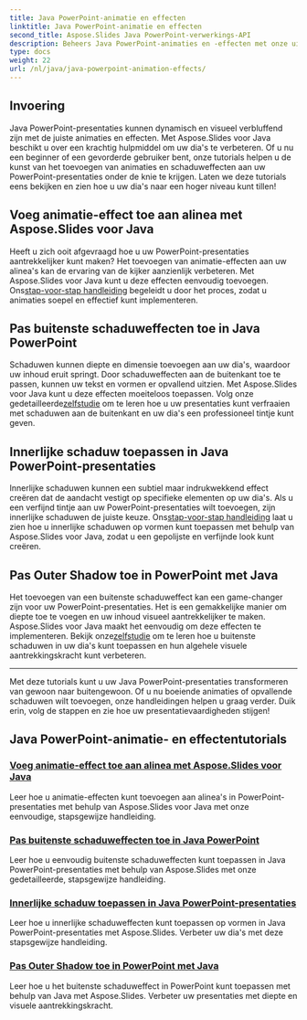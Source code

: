 ```yaml
---
title: Java PowerPoint-animatie en effecten
linktitle: Java PowerPoint-animatie en effecten
second_title: Aspose.Slides Java PowerPoint-verwerkings-API
description: Beheers Java PowerPoint-animaties en -effecten met onze uitgebreide tutorials. Leer animaties, buitenste en binnenste schaduwen toe te voegen met Aspose.Slides voor Java.
type: docs
weight: 22
url: /nl/java/java-powerpoint-animation-effects/
---
```

## Invoering

Java PowerPoint-presentaties kunnen dynamisch en visueel verbluffend zijn met de juiste animaties en effecten. Met Aspose.Slides voor Java beschikt u over een krachtig hulpmiddel om uw dia's te verbeteren. Of u nu een beginner of een gevorderde gebruiker bent, onze tutorials helpen u de kunst van het toevoegen van animaties en schaduweffecten aan uw PowerPoint-presentaties onder de knie te krijgen. Laten we deze tutorials eens bekijken en zien hoe u uw dia's naar een hoger niveau kunt tillen!

## Voeg animatie-effect toe aan alinea met Aspose.Slides voor Java
 Heeft u zich ooit afgevraagd hoe u uw PowerPoint-presentaties aantrekkelijker kunt maken? Het toevoegen van animatie-effecten aan uw alinea's kan de ervaring van de kijker aanzienlijk verbeteren. Met Aspose.Slides voor Java kunt u deze effecten eenvoudig toevoegen. Ons[stap-voor-stap handleiding](./add-animation-effect-paragraph/) begeleidt u door het proces, zodat u animaties soepel en effectief kunt implementeren.

## Pas buitenste schaduweffecten toe in Java PowerPoint
Schaduwen kunnen diepte en dimensie toevoegen aan uw dia's, waardoor uw inhoud eruit springt. Door schaduweffecten aan de buitenkant toe te passen, kunnen uw tekst en vormen er opvallend uitzien. Met Aspose.Slides voor Java kunt u deze effecten moeiteloos toepassen. Volg onze gedetailleerde[zelfstudie](./apply-outer-shadow-effects-java-powerpoint/) om te leren hoe u uw presentaties kunt verfraaien met schaduwen aan de buitenkant en uw dia's een professioneel tintje kunt geven.

## Innerlijke schaduw toepassen in Java PowerPoint-presentaties
 Innerlijke schaduwen kunnen een subtiel maar indrukwekkend effect creëren dat de aandacht vestigt op specifieke elementen op uw dia's. Als u een verfijnd tintje aan uw PowerPoint-presentaties wilt toevoegen, zijn innerlijke schaduwen de juiste keuze. Ons[stap-voor-stap handleiding](./apply-inner-shadow-java-powerpoint/) laat u zien hoe u innerlijke schaduwen op vormen kunt toepassen met behulp van Aspose.Slides voor Java, zodat u een gepolijste en verfijnde look kunt creëren.

## Pas Outer Shadow toe in PowerPoint met Java
Het toevoegen van een buitenste schaduweffect kan een game-changer zijn voor uw PowerPoint-presentaties. Het is een gemakkelijke manier om diepte toe te voegen en uw inhoud visueel aantrekkelijker te maken. Aspose.Slides voor Java maakt het eenvoudig om deze effecten te implementeren. Bekijk onze[zelfstudie](./apply-outer-shadow-powerpoint-java/) om te leren hoe u buitenste schaduwen in uw dia's kunt toepassen en hun algehele visuele aantrekkingskracht kunt verbeteren.

---

Met deze tutorials kunt u uw Java PowerPoint-presentaties transformeren van gewoon naar buitengewoon. Of u nu boeiende animaties of opvallende schaduwen wilt toevoegen, onze handleidingen helpen u graag verder. Duik erin, volg de stappen en zie hoe uw presentatievaardigheden stijgen!
## Java PowerPoint-animatie- en effectentutorials
### [Voeg animatie-effect toe aan alinea met Aspose.Slides voor Java](./add-animation-effect-paragraph/)
Leer hoe u animatie-effecten kunt toevoegen aan alinea's in PowerPoint-presentaties met behulp van Aspose.Slides voor Java met onze eenvoudige, stapsgewijze handleiding.
### [Pas buitenste schaduweffecten toe in Java PowerPoint](./apply-outer-shadow-effects-java-powerpoint/)
Leer hoe u eenvoudig buitenste schaduweffecten kunt toepassen in Java PowerPoint-presentaties met behulp van Aspose.Slides met onze gedetailleerde, stapsgewijze handleiding.
### [Innerlijke schaduw toepassen in Java PowerPoint-presentaties](./apply-inner-shadow-java-powerpoint/)
Leer hoe u innerlijke schaduweffecten kunt toepassen op vormen in Java PowerPoint-presentaties met Aspose.Slides. Verbeter uw dia's met deze stapsgewijze handleiding.
### [Pas Outer Shadow toe in PowerPoint met Java](./apply-outer-shadow-powerpoint-java/)
Leer hoe u het buitenste schaduweffect in PowerPoint kunt toepassen met behulp van Java met Aspose.Slides. Verbeter uw presentaties met diepte en visuele aantrekkingskracht.